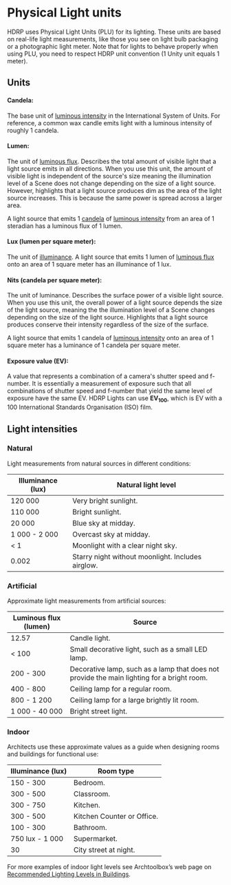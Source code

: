 # Physical Light units

HDRP uses Physical Light Units (PLU) for its lighting. These units are based on real-life light measurements, like those you see on light bulb packaging or a photographic light meter. Note that for lights to behave properly when using PLU, you need to respect HDRP unit convention (1 Unity unit equals 1 meter).

## Units

<a name="Candela"></a>

#### Candela:

The base unit of [luminous intensity](Glossary.html#LuminousIntensity) in the International System of Units. For reference, a common wax candle emits light with a luminous intensity of roughly 1 candela.

<a name="Lumen"></a>

#### Lumen:

The unit of [luminous flux](Glossary.html#LuminousFlux). Describes the total amount of visible light that a light source emits in all directions. When you use this unit, the amount of visible light is independent of the source's size meaning the illumination level of a Scene does not change depending on the size of a light source. However, highlights that a light source produces dim as the area of the light source increases. This is because the same power is spread across a larger area.

A light source that emits 1 [candela](#Candela) of [luminous intensity](Glossary.html#LuminousIntensity) from an area of 1 steradian has a luminous flux of 1 lumen.

<a name="Lux"></a>

#### Lux (lumen per square meter):

The unit of [illuminance](Glossary.html#Illuminance). A light source that emits 1 lumen of [luminous flux](Glossary.html#LuminousFlux) onto an area of 1 square meter has an illuminance of 1 lux.

<a name="Nits"></a>

#### Nits (candela per square meter):

The unit of luminance. Describes the surface power of a visible light source. When you use this unit, the overall power of a light source depends the size of the light source, meaning the the illumination level of a Scene changes depending on the size of the light source.  Highlights that a light source produces conserve their intensity regardless of the size of the surface.

A light source that emits 1 candela of [luminous intensity](Glossary.html#LuminousIntensity) onto an area of 1 square meter has a luminance of 1 candela per square meter.

<a name="EV"></a>

#### Exposure value (EV):

A value that represents a combination of a camera's shutter speed and f-number. It is essentially a measurement of exposure such that all combinations of shutter speed and f-number that yield the same level of exposure have the same EV. HDRP Lights can use **EV<sub>100</sub>**, which is EV with a 100 International Standards Organisation (ISO) film.

## Light intensities

### Natural

Light measurements from natural sources in different conditions:

| Illuminance (lux) | Natural light level                               |
| ----------------- | ------------------------------------------------- |
| 120 000           | Very bright sunlight.                             |
| 110 000           | Bright sunlight.                                  |
| 20 000            | Blue sky at midday.                               |
| 1 000 - 2 000     | Overcast sky at midday.                           |
| < 1               | Moonlight with a clear night sky.                 |
| 0.002             | Starry night without moonlight. Includes airglow. |

### Artificial

Approximate light measurements from artificial sources:

| Luminous flux (lumen) | Source                                                       |
| --------------------- | ------------------------------------------------------------ |
| 12.57                 | Candle light.                                                |
| < 100                 | Small decorative light, such as a small LED lamp.            |
| 200 - 300             | Decorative lamp, such as a lamp that does not provide the main lighting for a bright room. |
| 400 - 800             | Ceiling lamp for a regular room.                             |
| 800 - 1 200           | Ceiling lamp for a large brightly lit room.                  |
| 1 000 - 40 000        | Bright street light.                                         |

### Indoor

Architects use these approximate values as a guide when designing rooms and buildings for functional use:

| Illuminance (lux) | Room type                  |
| ----------------- | -------------------------- |
| 150 - 300         | Bedroom.                   |
| 300 - 500         | Classroom.                 |
| 300 - 750         | Kitchen.                   |
| 300 - 500         | Kitchen Counter or Office. |
| 100 - 300         | Bathroom.                  |
| 750 lux - 1 000   | Supermarket.               |
| 30                | City street at night.      |

For more examples of indoor light levels see Archtoolbox’s web page on [Recommended Lighting Levels in Buildings](https://www.archtoolbox.com/materials-systems/electrical/recommended-lighting-levels-in-buildings.html).
